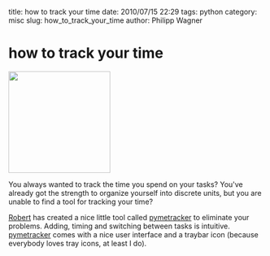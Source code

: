 title: how to track your time
date: 2010/07/15 22:29
tags: python
category: misc
slug: how_to_track_your_time
author: Philipp Wagner

# how to track your time #

<img src="/static/images/blog/how_to_track_your_time/pymetracker-bar-0.2.0.png" width="200" class="medialeft" />

You always wanted to track the time you spend on your tasks? You've already got the strength to organize yourself into discrete units, but you are unable to find a tool for tracking your time?

[Robert](http://www.kakaomilchkuh.de) has created a nice little tool called [pymetracker](https://www.kakaomilchkuh.de/pymetracker) to eliminate your problems. Adding, timing and switching between tasks is intuitive. [pymetracker](https://www.kakaomilchkuh.de/pymetracker) comes with a nice user interface and a traybar icon (because everybody loves tray icons, at least I do).
